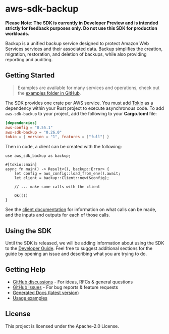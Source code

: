# aws-sdk-backup

**Please Note: The SDK is currently in Developer Preview and is intended strictly for
feedback purposes only. Do not use this SDK for production workloads.**

Backup is a unified backup service designed to protect Amazon Web Services services and their associated data. Backup simplifies the creation, migration, restoration, and deletion of backups, while also providing reporting and auditing.

## Getting Started

> Examples are available for many services and operations, check out the
> [examples folder in GitHub](https://github.com/awslabs/aws-sdk-rust/tree/main/examples).

The SDK provides one crate per AWS service. You must add [Tokio](https://crates.io/crates/tokio)
as a dependency within your Rust project to execute asynchronous code. To add `aws-sdk-backup` to
your project, add the following to your **Cargo.toml** file:

```toml
[dependencies]
aws-config = "0.55.1"
aws-sdk-backup = "0.26.0"
tokio = { version = "1", features = ["full"] }
```

Then in code, a client can be created with the following:

```rust,no_run
use aws_sdk_backup as backup;

#[tokio::main]
async fn main() -> Result<(), backup::Error> {
    let config = aws_config::load_from_env().await;
    let client = backup::Client::new(&config);

    // ... make some calls with the client

    Ok(())
}
```

See the [client documentation](https://docs.rs/aws-sdk-backup/latest/aws_sdk_backup/client/struct.Client.html)
for information on what calls can be made, and the inputs and outputs for each of those calls.

## Using the SDK

Until the SDK is released, we will be adding information about using the SDK to the
[Developer Guide](https://docs.aws.amazon.com/sdk-for-rust/latest/dg/welcome.html). Feel free to suggest
additional sections for the guide by opening an issue and describing what you are trying to do.

## Getting Help

* [GitHub discussions](https://github.com/awslabs/aws-sdk-rust/discussions) - For ideas, RFCs & general questions
* [GitHub issues](https://github.com/awslabs/aws-sdk-rust/issues/new/choose) - For bug reports & feature requests
* [Generated Docs (latest version)](https://awslabs.github.io/aws-sdk-rust/)
* [Usage examples](https://github.com/awslabs/aws-sdk-rust/tree/main/examples)

## License

This project is licensed under the Apache-2.0 License.

